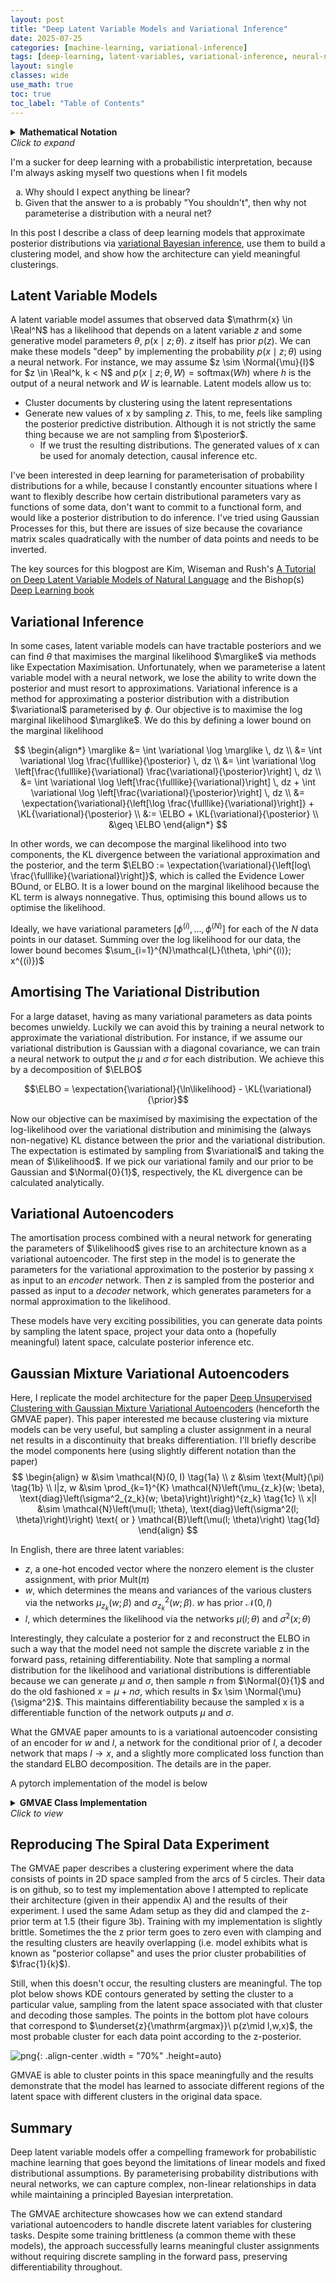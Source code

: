 ```yaml
---
layout: post
title: "Deep Latent Variable Models and Variational Inference"
date: 2025-07-25
categories: [machine-learning, variational-inference]
tags: [deep-learning, latent-variables, variational-inference, neural-networks]
layout: single
classes: wide
use_math: true
toc: true
toc_label: "Table of Contents"
---
```


<script type="text/x-mathjax-config">
    MathJax.Hub.Config({
    extensions: ["tex2jax.js"],
    jax: ["input/TeX", "output/HTML-CSS"],
    tex2jax: {
      inlineMath: [ ['$','$'], ["\\(","\\)"] ],
      displayMath: [ ['$$','$$'], ["\\[","\\]"] ],
      processEscapes: true
    },
    "HTML-CSS": { availableFonts: ["TeX"] }
  });
</script>
<script src="https://cdnjs.cloudflare.com/ajax/libs/mathjax/2.7.1/MathJax.js?config=TeX-AMS-MML_HTMLorMML" type="text/javascript"></script>

$\newcommand{\posterior}{ p(z|x;\theta)}$
$\newcommand{\prior}{ p(z)}$
$\newcommand{\likelihood}{ p(x|z;\theta)}$
$\newcommand{\marglike}{ p(x;\theta)}$
$\newcommand{\fulllike}{ p(x, z;\theta)}$
$\newcommand{\variational}{ q(z;\phi)}$
$\newcommand{\KL}[2]{ \text{KL}(#1 \parallel #2)}$
$\newcommand{\ELBO}{ \mathcal{L}(\theta, \phi; x)}$
$\newcommand{\expectation}[2]{ \mathbb{E}_{#1}[#2]}$
$\newcommand{\Normal}[2]{ \mathcal{N}(#1, #2)}$
$\newcommand{\Real}{ \mathbb{R}}$

<details markdown="1">
  <summary>
    <strong>Mathematical Notation</strong>
    <br>
    <em>Click to expand</em>
  </summary>

**Probability Distributions:**

- $\posterior$ - Posterior distribution of latent variables given observed data
- $\prior$ - Prior distribution of latent variables
- $\likelihood$ - Likelihood of observed data given latent variables
- $\marglike$ - Marginal likelihood (evidence)
- $\fulllike$ - Joint distribution of observed and latent variables
- $\variational$ - Variational approximation to the posterior

**Key Terms:**

- $\ELBO$ - Evidence Lower BOund
- $\KL{q}{p}$ - Kullback-Leibler divergence from q to p

**Variables:**

- $x$ - Observed data
- $z$ - Latent variables
- $\theta$ - Generative model parameters
- $\phi$ - Variational parameters
- $w$ - Global latent variable (GMVAE)
- $l$ - Local/cluster-specific latent variable (GMVAE)

</details>

I'm a sucker for deep learning with a probabilistic interpretation, because I'm always asking myself two questions when I fit models
  
 <ol type="a">
  <li>Why should I expect anything be linear?</li>
  <li>Given that the answer to a is probably "You shouldn't", then why not parameterise a distribution with a neural net?</li>
</ol>

In this post I describe a class of deep learning models that approximate posterior distributions via [variational Bayesian inference](https://en.wikipedia.org/wiki/Variational_Bayesian_methods), use them to build a clustering model, and show how the architecture can yield meaningful clusterings.

## Latent Variable Models
A latent variable model assumes that observed data $\mathrm{x} \in \Real^N$ has a likelihood that depends on a latent variable $z$ and some generative model parameters $\theta$, $p(\mathrm{x} \mid z ; \theta)$. $z$ itself has prior $p(z)$. We can make these models "deep" by implementing the probability $p(x \mid z; \theta)$ using a neural network. For instance, we may assume $z \sim \Normal{\mu}{I}$ for $z \in \Real^k, k < N$ and $p(x\mid z; \theta, W) = \mathrm{softmax}(Wh)$ where $h$ is the output of a neural network and $W$ is learnable. Latent models allow us to: 
- Cluster documents by clustering using the latent representations
- Generate new values of x by sampling $z$. This, to me, feels like sampling the posterior predictive distribution. Although it is not strictly the same thing because we are not sampling from $\posterior$. 
    - If we trust the resulting distributions. The generated values of x can be used for anomaly detection, causal inference etc. 

I've been interested in deep learning for parameterisation of probability distributions for a while, because I constantly encounter situations where I want to flexibly describe how certain distributional parameters vary as functions of some data, don't want to commit to a functional form, and would like a posterior distribution to do inference. I've tried using Gaussian Processes for this, but there are issues of size because the covariance matrix scales quadratically with the number of data points and needs to be inverted. 

The key sources for this blogpost are Kim, Wiseman and Rush's [A Tutorial on Deep Latent Variable Models of Natural Language](https://arxiv.org/abs/1812.06834) and the Bishop(s) [Deep Learning book](https://www.bishopbook.com/)

## Variational Inference

In some cases, latent variable models can have tractable posteriors and we can find $\theta$ that maximises the marginal likelihood $\marglike$ via methods like Expectation Maximisation. Unfortunately, when we parameterise a latent variable model with a neural network, we lose the ability to write down the posterior and must resort to approximations. Variational inference is a method for approximating a posterior distribution with a distribution $\variational$ parameterised by $\phi$. Our objective is to maximise the log marginal likelihood $\marglike$. We do this by defining a lower bound on the marginal likelihood 

$$
\begin{align*}
\marglike &= \int \variational \log \marglike \, dz \\
&= \int \variational \log \frac{\fulllike}{\posterior} \, dz \\ 
&= \int \variational \log \left[\frac{\fulllike}{\variational} \frac{\variational}{\posterior}\right] \, dz \\ 
&= \int \variational \log \left[\frac{\fulllike}{\variational}\right] \, dz + \int \variational \log \left[\frac{\variational}{\posterior}\right] \, dz \\
&= \expectation{\variational}{\left[\log \frac{\fulllike}{\variational}\right]} + \KL{\variational}{\posterior} \\ 
&:= \ELBO + \KL{\variational}{\posterior} \\
&\geq \ELBO
\end{align*}
 $$

In other words, we can decompose the marginal likelihood into two components, the KL divergence between the variational approximation and the posterior, and the term $\ELBO := \expectation{\variational}{\left[log\ \frac{\fulllike}{\variational}\right]}$, which is called the Evidence Lower BOund, or ELBO. It is a lower bound on the marginal likelihood because the KL term is always nonnegative. Thus, optimising this bound allows us to optimise the likelihood. 

Ideally, we have variational parameters $[\phi^{(i)}, ...,\phi^{(N)}]$ for each of the $N$ data points in our dataset. Summing over the log likelihood for our data, the lower bound becomes $\sum_{i=1}^{N}\mathcal{L}(\theta, \phi^{(i)}; x^{(i)})$ 

## Amortising The Variational Distribution

For a large dataset, having as many variational parameters as data points becomes unwieldy. Luckily we can avoid this by training a neural network to approximate the variational distribution. For instance, if we assume our variational distribution is Gaussian with a diagonal covariance, we can train a neural network to output the $\mu$ and $\sigma$ for each distribution. We achieve this by a decomposition of $\ELBO$

$$\ELBO = \expectation{\variational}{\ln\likelihood} - \KL{\variational}{\prior}$$

Now our objective can be maximised by maximising the expectation of the log-likelihood over the variational distribution and minimising the (always non-negative) KL distance between the prior and the variational distribution. The expectation is estimated by sampling from $\variational$ and taking the mean of $\likelihood$. If we pick our variational family and our prior to be Gaussian and $\Normal{0}{1}$, respectively, the KL divergence can be calculated analytically. 

## Variational Autoencoders

The amortisation process combined with a neural network for generating the parameters of $\likelihood$ gives rise to an architecture known as a variational autoencoder. The first step in the model is to generate the parameters for the variational approximation to the posterior by passing x as input to an *encoder* network. Then $z$ is sampled from the posterior and passed as input to a *decoder* network, which generates parameters for a normal approximation to the likelihood.

These models have very exciting possibilities, you can generate data points by sampling the latent space, project your data onto a (hopefully meaningful) latent space, calculate posterior inference etc.

## Gaussian Mixture Variational Autoencoders

Here, I replicate the model architecture for the paper [Deep Unsupervised Clustering with Gaussian Mixture Variational Autoencoders](https://arxiv.org/abs/1611.02648) (henceforth the GMVAE paper). This paper interested me because clustering via mixture models can be very useful, but sampling a cluster assignment in a neural net results in a discontinuity that breaks differentiation. I'll briefly describe the model components here (using slightly different notation than the paper)
$$
\begin{align}
w &\sim \mathcal{N}(0, I) \tag{1a} \\
z &\sim \text{Mult}(\pi) \tag{1b} \\
l|z, w &\sim \prod_{k=1}^{K} \mathcal{N}\left(\mu_{z_k}(w; \beta), \text{diag}\left(\sigma^2_{z_k}(w; \beta)\right)\right)^{z_k} \tag{1c} \\
x|l &\sim \mathcal{N}\left(\mu(l; \theta), \text{diag}\left(\sigma^2(l; \theta)\right)\right) \text{ or } \mathcal{B}\left(\mu(l; \theta)\right) \tag{1d}
\end{align}
$$

In English, there are three latent variables:

- $z$, a one-hot encoded vector where the nonzero element is the cluster assignment, with prior $\text{Mult}(\pi)$
- $w$, which determines the means and variances of the various clusters via the networks $\mu_{z_k}(w; \beta)$ and $\sigma^2_{z_k}(w; \beta)$. $w$ has prior $\mathcal{N}(0, I)$
- $l$, which determines the likelihood via the networks $\mu(l; \theta)$ and $\sigma^2(x; \theta)$

Interestingly, they calculate a posterior for z and reconstruct the ELBO in such a way that the model need not sample the discrete variable z in the forward pass, retaining differentiability. Note that sampling a normal distribution for the likelihood and variational distributions is differentiable because we can generate $\mu$ and $\sigma$, then sample $n$ from $\Normal{0}{1}$ and do the old fashioned $x = \mu + n\sigma$, which results in $x \sim \Normal{\mu}{\sigma^2}$. This maintains differentiability because the sampled x is a differentiable function of the network outputs $\mu$ and $\sigma$.

What the GMVAE paper amounts to is a variational autoencoder consisting of an encoder for $w$ and $l$, a network for the conditional prior of $l$, a decoder network that maps $l \to x$, and a slightly more complicated loss function than the standard ELBO decomposition. The details are in the paper.

A pytorch implementation of the model is below

<details markdown="1">
  <summary>
    <strong>GMVAE Class Implementation</strong>
    <br>
    <em>Click to view</em>
  </summary>

```python
import torch
from torch import nn
import torch.nn.functional as F
from torch.distributions import Normal, Categorical
from collections import OrderedDict
from typing import Tuple, Callable, Optional, List
def layer_from_list(dims:list[int], name:str, norm = True, negative = True, act:Callable=nn.Tanh) -> nn.Module:
    """
    Create a sequential list of layers
    """
    layers = OrderedDict()
    for i in range(1,len(dims)):
        layers[f'{name}_{i}'] = nn.Linear(dims[i-1], dims[i])
        if not (negative and i == len(dims)-1): #Skip last decoder activation to get negative reconstructions
            layers[f"{name}_activ_{i}"] = act()
        if norm and i < len(dims)-1:
            layers[f"{name}_norm_{i}"] = nn.LayerNorm(dims[i])
    return nn.Sequential(layers)


class GMVAE(nn.Module):
    def __init__(
        self,
        input_dim: int,
        w_dim: int,
        l_dim: int,
        enc_dim: List[int],
        dec_dim: List[int],
        k: int = 2,
        xav: bool = False
    ) -> None:
        """
        Gaussian Mixture Variational Autoencoder (GMVAE) implementation.
        
        This model learns a hierarchical latent representation with three latent variables:
        - w: A continuous latent variable that captures global structure
        - l: A continuous latent variable that captures local/cluster-specific structure
        - z: A discrete latent variable for cluster assignment (categorical)
        
        The generative model follows: p(x|l) * p(l|w,z) * p(w) * p(z)
        where p(l|w,z) is a mixture of Gaussians conditioned on w and cluster z.
        
        Args:
            input_dim (int): Dimensionality of input data
            w_dim (int): Dimensionality of global latent variable w
            l_dim (int): Dimensionality of local latent variable l
            enc_dim (list[int]): Hidden layer dimensions for encoder network
            dec_dim (list[int]): Hidden layer dimensions for decoder network
            k (int, optional): Number of mixture components/clusters. Defaults to 2.
            xav (bool, optional): Whether to use Xavier initialization. Defaults to False.
            
        Architecture:
            - Encoder: maps x -> (w_mu, w_sigma, l_mu, l_sigma)
            - Decoder: maps l -> (x_mu, x_sigma) 
            - Prior network: maps w -> cluster-specific parameters for p(l|w,z)
        """
        
        """
        GMVAE

        note that instead of x for the latent dim, I use x for the input and l for the latent dimension
        """
        super().__init__()
        self.input_dim = input_dim
        self.k = k
        self.w_dim = w_dim
        self.l_dim = l_dim
        self.cat_dist = Categorical(probs=torch.FloatTensor([1 / k] * k))

        self.decoder = layer_from_list([l_dim] + dec_dim + [input_dim * 2], "decoder")
        # Varational networks. First 2*w_dim outputs are mu and ln_sigmas for the w, the remainder are the l dim
        enc_dim = [input_dim] + enc_dim + [w_dim * 2 + l_dim * 2]
        self.encoder = layer_from_list(enc_dim, "encoder", norm=False, act = nn.ReLU)
        # p(l|w,z) network for conditional prior and z posterior inference
        # input is w_dim dim
        # The outputs are 2k * l_dim which are chunked in to k tensors
        # The first l_dim in each chunk are the means for that cluster, the remainder are log variances
        self.p_l_network = layer_from_list([w_dim, 120, l_dim * 2 * self.k], "p(x|w,z)", act=nn.Tanh, norm=False)

        if xav:
            for m in self.modules():
                if isinstance(m, nn.Linear):
                    # Xavier/Glorot initialization for linear layers
                    nn.init.xavier_uniform_(m.weight)
                    if m.bias is not None:
                        nn.init.constant_(m.bias, 0)

    def reparameterise(
        self,
        mu: torch.Tensor,
        ln_sigma: torch.Tensor,
    ) -> torch.Tensor:
        eps = torch.randn_like(mu)

        l = mu + ln_sigma.exp() * eps
        return l

    def cluster_params(self, params: torch.Tensor, z: torch.Tensor) -> Tuple[torch.Tensor, torch.Tensor]:
        """
        Get the appropriate cluster parameters given the cluster assignments z
        """

        clusters = torch.chunk(params, self.k, -1)
        # z is (batch_size,), mus and ln_sigmas are tuples of (batch_size, latent_dim)
        # Stack mus and ln_sigmas to shape (k, batch_size, latent_dim)
        clusters_stacked = torch.stack(clusters, dim=0)
        selected_clusters = clusters_stacked[z, torch.arange(z.size(0))]
        mu, ln_sigma = torch.chunk(selected_clusters, 2, dim=-1)

        return mu, ln_sigma
    
    def sample(self, N: int = 1000, z: Optional[List[int]] = None, w: Optional[List[float]] = None) -> torch.Tensor:
        device = next(self.parameters()).device
        if w is None:
            w = torch.distributions.MultivariateNormal(torch.zeros((self.w_dim)), torch.eye(self.w_dim)).sample((N,)).to(device)
        if z is None:
            z = torch.distributions.Categorical([1/self.k] * self.k).sample(N).to(device)
        
        cp = self.p_l_network(w)
        l_mu, l_sigma = self.cluster_params(cp, z)

        l = self.reparameterise(l_mu, l_sigma)

        y_mu, y_ln_sigma = torch.chunk(self.decoder(l),2, dim = -1)

        y = self.reparameterise(y_mu, y_ln_sigma)
        return y


    def forward(self, x: torch.FloatTensor, cluster_params: bool = True) -> Tuple[torch.Tensor, torch.Tensor, Optional[torch.Tensor], torch.Tensor, torch.Tensor, torch.Tensor, torch.Tensor, torch.Tensor]:
        device = x.device
        h = self.encoder(x)
        w_params, l_params = torch.split(h, [self.w_dim * 2, self.l_dim * 2], dim=-1)
        w_mu, w_ln_sigma = torch.chunk(w_params, 2, dim=-1)
        l_mu, l_ln_sigma = torch.chunk(l_params, 2, dim=-1)

        w = self.reparameterise(w_mu, w_ln_sigma)
        l = self.reparameterise(l_mu, l_ln_sigma)

        cp = None
        if cluster_params:
            cp = self.p_l_network(w)

        recon_mu, recon_ln_sigma = torch.chunk(self.decoder(l), 2, dim=-1)

        return recon_mu, recon_ln_sigma, cp, w_mu, w_ln_sigma, l_mu, l_ln_sigma, l

    def conditional_prior(self, w_mu: torch.Tensor, w_ln_sigma: torch.Tensor, l_mu: torch.Tensor, l_ln_sigma: torch.Tensor, L: int = 5) -> torch.Tensor:
        result = 0
        for _ in range(L):
            w_j = self.reparameterise(w_mu, w_ln_sigma)
            l_j = self.reparameterise(l_mu, l_ln_sigma)
            cp = self.p_l_network(w_j)
            clusters = torch.chunk(cp, self.k, dim = -1)
            z_posterior = torch.chunk(self.cluster_posterior(cp, l_j), self.k, 0)
            for k in range(self.k):
                cluster_param = clusters[k]
                z_posterior_k = z_posterior[k]
                mu, ln_sigma = torch.chunk(cluster_param, 2, dim = -1)
                q_var = (2 * l_ln_sigma).exp()  # q variance
                p_var = (2 * ln_sigma).exp()
                KL = (0.5 *(q_var/p_var + 2*ln_sigma - 2*l_ln_sigma - 1 + (l_mu - mu).pow(2)/p_var)).sum(dim = -1)
                result += z_posterior_k*KL
        return (result/L).mean()

    def cluster_posterior(
        self,
        cp_params: torch.FloatTensor,
        latent: torch.Tensor,
    ) -> torch.FloatTensor:
        # split into k chunks
        clusters = torch.chunk(cp_params, self.k, -1)

        # joint distributions
        log_joint = [-1] * self.k
        for k in range(self.k):
            # select params for k_th cluster
            mu, ln_sigma = torch.chunk(clusters[k], 2, dim=-1)
            # p(z_k = 1, x)
            log_joint[k] = (
                torch.distributions.Independent(
                    torch.distributions.Normal(mu, ln_sigma.exp()), 1
                )
                .log_prob(latent)
            ) + torch.log(torch.tensor(1.0 / self.k, device=latent.device))
        # Stack on new dim corresponding to the joint probabilit for nonzero assignment for that cluster p(z_k =1 , x)
        log_joint = torch.stack(log_joint, dim=0)

        # Sum over z_k dim to get marginal p(x) for latent
        log_marginal = torch.logsumexp(log_joint, dim = 0)
        

        # P(z|x)
        return (log_joint - log_marginal).exp()

    def loss(
        self,
        x: torch.Tensor,
        w_mu: torch.Tensor, 
        w_ln_sigma: torch.Tensor,
        l_mu: torch.Tensor,
        l_ln_sigma: torch.Tensor,
        cp: torch.Tensor,
        l: torch.Tensor,
        L: int = 30,
        lbd: float = 0
    ) -> Tuple[torch.Tensor, torch.Tensor, torch.Tensor, torch.Tensor, torch.Tensor, torch.Tensor]:
        z_posterior = self.cluster_posterior(cp, l)

        # q(l|x) samples
        variational_x = []
        for _ in range(L):
            l_sample = self.reparameterise(l_mu, l_ln_sigma)
            mc_recon_mu, mc_recon_ln_sigma = torch.chunk(self.decoder(l_sample), 2, dim=-1)
            log_prob = torch.distributions.Independent(
                torch.distributions.Normal(mc_recon_mu, mc_recon_ln_sigma.exp()), 1
            ).log_prob(x)
            variational_x.append(log_prob)
        recon_loss = torch.stack(variational_x, dim=0).mean(dim=0).mean()

        conditional_loss = self.conditional_prior(w_mu, w_ln_sigma, l_mu, l_ln_sigma)
        w_loss = torch.mean(-0.5 * torch.sum(1 + 2*w_ln_sigma - w_mu.pow(2) - (2*w_ln_sigma).exp(), dim=-1))
        # discrete KL divergence
        uniform_prior = torch.log(torch.tensor(1.0 / self.k, device=x.device))
        z_kl = 0
        for k in range(self.k):
            q_z_k = z_posterior[k] + 1e-10
            z_kl += q_z_k * (torch.log(q_z_k) - uniform_prior)

        z_loss = torch.clamp(z_kl.mean(), min=lbd)
        return -1 * recon_loss + conditional_loss + w_loss + z_loss, recon_loss, conditional_loss, w_loss, z_loss, z_kl.mean()

```
</details>

## Reproducing The Spiral Data Experiment

The GMVAE paper describes a clustering experiment where the data consists of points in 2D space sampled from the arcs of 5 circles. Their data is on github, so to test my implementation above I attempted to replicate their architecture (given in their appendix A) and the results of their experiment. I used the same Adam setup as they did and clamped the z-prior term at 1.5 (their figure 3b). Training with my implementation is slightly brittle. Sometimes the the z prior term goes to zero even with clamping and the resulting clusters are heavily overlapping (i.e. model exhibits what is known as "posterior collapse" and uses the prior cluster probabilities of $\frac{1}{k}$). 

Still, when this doesn't occur, the resulting clusters are meaningful. The top plot below shows KDE contours generated by setting the cluster to a particular value, sampling from the latent space associated with that cluster and decoding those samples. The points in the bottom plot have colours that correspond to $\underset{z}{\mathrm{argmax}}\ p(z\mid l,w,x)$, the most probable cluster for each data point according to the z-posterior.

![png](/assets/images/GMVAE/all_cluster_densities.png){: .align-center .width = "70%" .height=auto}

GMVAE is able to cluster points in this space meaningfully and the results demonstrate that the model has learned to associate different regions of the latent space with different clusters in the original data space.

## Summary

Deep latent variable models offer a compelling framework for probabilistic machine learning that goes beyond the limitations of linear models and fixed distributional assumptions. By parameterising probability distributions with neural networks, we can capture complex, non-linear relationships in data while maintaining a principled Bayesian interpretation.

The GMVAE architecture showcases how we can extend standard variational autoencoders to handle discrete latent variables for clustering tasks. Despite some training brittleness (a common theme with these models), the approach successfully learns meaningful cluster assignments without requiring discrete sampling in the forward pass, preserving differentiability throughout.